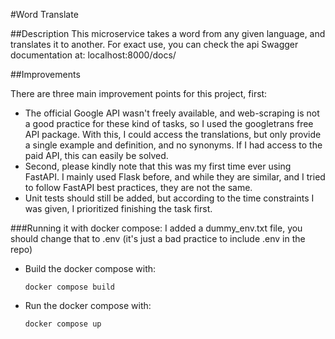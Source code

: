 #Word Translate


##Description
This microservice takes a word from any given language, and translates it to another. For exact use, you can check the api Swagger documentation at: localhost:8000/docs/

##Improvements

There are three main improvement points for this project, first:

- The official Google API wasn't freely available, and web-scraping is not a good practice for these kind of tasks, so I used the googletrans free API package. With this, I could access the translations, but only provide a single example and definition, and no synonyms. If I had access to the paid API, this can easily be solved.
- Second, please kindly note that this was my first time ever using FastAPI. I mainly used Flask before, and while they are similar, and I tried to follow FastAPI best practices, they are not the same.
- Unit tests should still be added, but according to the time constraints I was given, I prioritized finishing the task first.


###Running it with docker compose:
I added a dummy_env.txt file, you should change that to .env (it's just a bad practice to include .env in the repo)

- Build the docker compose with:
    ```
    docker compose build
    ```
  
- Run the docker compose with:
    ```
    docker compose up
    ```
